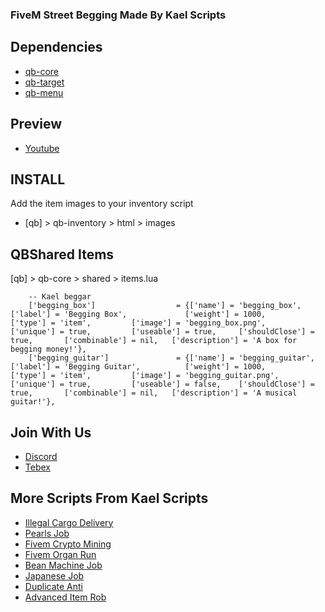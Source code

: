### FiveM Street Begging Made By Kael Scripts

## Dependencies
- [qb-core](https://github.com/qbcore-framework/qb-core)
- [qb-target](https://github.com/qbcore-framework/qb-target)
- [qb-menu](https://github.com/qbcore-framework/qb-menu)

## Preview
- [Youtube](https://youtu.be/7Are_U8_dpA)

## INSTALL

Add the item images to your inventory script

-	[qb] > qb-inventory > html > images

    
## QBShared Items

[qb] > qb-core > shared > items.lua

```
	-- Kael beggar
    ['begging_box']                  = {['name'] = 'begging_box',                         ['label'] = 'Begging Box',             ['weight'] = 1000,         ['type'] = 'item',         ['image'] = 'begging_box.png',             ['unique'] = true,         ['useable'] = true,     ['shouldClose'] = true,       ['combinable'] = nil,   ['description'] = 'A box for begging money!'},
    ['begging_guitar']               = {['name'] = 'begging_guitar',                      ['label'] = 'Begging Guitar',          ['weight'] = 1000,         ['type'] = 'item',         ['image'] = 'begging_guitar.png',          ['unique'] = true,         ['useable'] = false,    ['shouldClose'] = true,       ['combinable'] = nil,   ['description'] = 'A musical guitar!'},
```

## Join With Us
- [Discord](https://discord.gg/JwWANh8EY5)
- [Tebex](https://kael.tebex.io/)

## More Scripts From Kael Scripts
- [Illegal Cargo Delivery](https://kael.tebex.io/package/5642002)
- [Pearls Job](https://kael.tebex.io/package/5672502)
- [Fivem Crypto Mining](https://kael.tebex.io/package/5547351)
- [Fivem Organ Run](https://kael.tebex.io/package/5677195)
- [Bean Machine Job](https://kael.tebex.io/package/5667470)
- [Japanese Job](https://kael.tebex.io/package/5617380)
- [Duplicate Anti](https://kael.tebex.io/package/5534122)
- [Advanced Item Rob](https://kael.tebex.io/package/5549462)